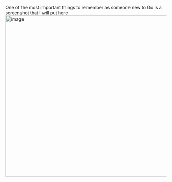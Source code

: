 One of the most important things to remember as someone new to Go is a screenshot that I will put here
<img width="1214" height="502" alt="image" src="https://github.com/user-attachments/assets/f5d1262f-3821-4883-8242-cf94b300d30d" />
